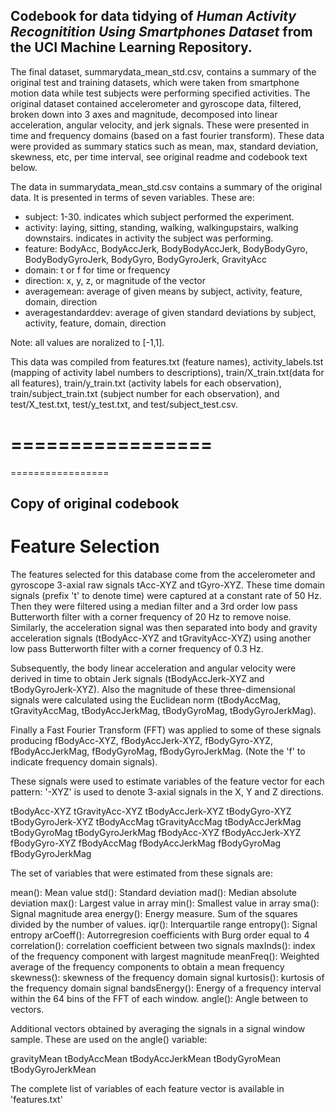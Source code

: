 ## Codebook for data tidying of *Human Activity Recognitition Using Smartphones Dataset* from the UCI Machine Learning Repository.

The final dataset, summarydata_mean_std.csv, contains a summary of the original test and training datasets, which were taken from smartphone motion data while test subjects were performing specified activities. The original dataset contained accelerometer and gyroscope data, filtered, broken down into 3 axes and magnitude, decomposed into linear acceleration, angular velocity, and jerk signals. These were presented in time and frequency domains (based on a fast fourier transform). These data were provided as summary statics such as mean, max, standard deviation, skewness, etc, per time interval, see original readme and codebook text below.

The data in summarydata_mean_std.csv contains a summary of the original data. It is presented in terms of seven variables. These are:
* subject: 1-30. indicates which subject performed the experiment.
* activity: laying, sitting, standing, walking, walkingupstairs, walking downstairs. indicates in activity the subject was performing.
* feature: BodyAcc, BodyAccJerk, BodyBodyAccJerk, BodyBodyGyro, BodyBodyGyroJerk, BodyGyro, BodyGyroJerk, GravityAcc
* domain: t or f for time or frequency
* direction: x, y, z, or magnitude of the vector
* averagemean: average of given means by subject, activity, feature, domain, direction
* averagestandarddev: average of given standard deviations by subject, activity, feature, domain, direction

Note: all values are noralized to [-1,1].

This data was compiled from features.txt (feature names), activity_labels.tst (mapping of activity label numbers to descriptions), train/X_train.txt(data for all features), train/y_train.txt (activity labels for each observation), train/subject_train.txt (subject number for each observation), and test/X_test.txt, test/y_test.txt, and test/subject_test.csv.


=================
=================
=================
## Copy of original codebook

Feature Selection
=================

The features selected for this database come from the accelerometer and gyroscope 3-axial raw signals tAcc-XYZ and tGyro-XYZ. These time domain signals (prefix 't' to denote time) were captured at a constant rate of 50 Hz. Then they were filtered using a median filter and a 3rd order low pass Butterworth filter with a corner frequency of 20 Hz to remove noise. Similarly, the acceleration signal was then separated into body and gravity acceleration signals (tBodyAcc-XYZ and tGravityAcc-XYZ) using another low pass Butterworth filter with a corner frequency of 0.3 Hz.

Subsequently, the body linear acceleration and angular velocity were derived in time to obtain Jerk signals (tBodyAccJerk-XYZ and tBodyGyroJerk-XYZ). Also the magnitude of these three-dimensional signals were calculated using the Euclidean norm (tBodyAccMag, tGravityAccMag, tBodyAccJerkMag, tBodyGyroMag, tBodyGyroJerkMag).

Finally a Fast Fourier Transform (FFT) was applied to some of these signals producing fBodyAcc-XYZ, fBodyAccJerk-XYZ, fBodyGyro-XYZ, fBodyAccJerkMag, fBodyGyroMag, fBodyGyroJerkMag. (Note the 'f' to indicate frequency domain signals).

These signals were used to estimate variables of the feature vector for each pattern:
'-XYZ' is used to denote 3-axial signals in the X, Y and Z directions.

tBodyAcc-XYZ
tGravityAcc-XYZ
tBodyAccJerk-XYZ
tBodyGyro-XYZ
tBodyGyroJerk-XYZ
tBodyAccMag
tGravityAccMag
tBodyAccJerkMag
tBodyGyroMag
tBodyGyroJerkMag
fBodyAcc-XYZ
fBodyAccJerk-XYZ
fBodyGyro-XYZ
fBodyAccMag
fBodyAccJerkMag
fBodyGyroMag
fBodyGyroJerkMag

The set of variables that were estimated from these signals are:

mean(): Mean value
std(): Standard deviation
mad(): Median absolute deviation
max(): Largest value in array
min(): Smallest value in array
sma(): Signal magnitude area
energy(): Energy measure. Sum of the squares divided by the number of values.
iqr(): Interquartile range
entropy(): Signal entropy
arCoeff(): Autorregresion coefficients with Burg order equal to 4
correlation(): correlation coefficient between two signals
maxInds(): index of the frequency component with largest magnitude
meanFreq(): Weighted average of the frequency components to obtain a mean frequency
skewness(): skewness of the frequency domain signal
kurtosis(): kurtosis of the frequency domain signal
bandsEnergy(): Energy of a frequency interval within the 64 bins of the FFT of each window.
angle(): Angle between to vectors.

Additional vectors obtained by averaging the signals in a signal window sample. These are used on the angle() variable:

gravityMean
tBodyAccMean
tBodyAccJerkMean
tBodyGyroMean
tBodyGyroJerkMean

The complete list of variables of each feature vector is available in 'features.txt'
              

